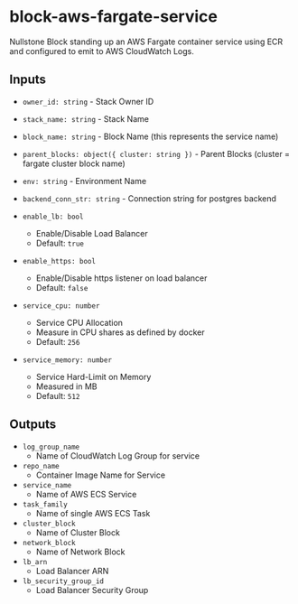 # block-aws-fargate-service

Nullstone Block standing up an AWS Fargate container service using ECR and configured to emit to AWS CloudWatch Logs.

## Inputs

- `owner_id: string` - Stack Owner ID
- `stack_name: string` - Stack Name
- `block_name: string` - Block Name (this represents the service name)
- `parent_blocks: object({ cluster: string })` - Parent Blocks (cluster = fargate cluster block name)
- `env: string` - Environment Name
- `backend_conn_str: string` - Connection string for postgres backend

- `enable_lb: bool`
  - Enable/Disable Load Balancer
  - Default: `true`
- `enable_https: bool`
  - Enable/Disable https listener on load balancer
  - Default: `false`
- `service_cpu: number`
  - Service CPU Allocation
  - Measure in CPU shares as defined by docker
  - Default: `256`
- `service_memory: number`
  - Service Hard-Limit on Memory
  - Measured in MB 
  - Default: `512`

## Outputs

- `log_group_name`
  - Name of CloudWatch Log Group for service
- `repo_name`
  - Container Image Name for Service
- `service_name`
  - Name of AWS ECS Service
- `task_family`
  - Name of single AWS ECS Task 
- `cluster_block`
  - Name of Cluster Block
- `network_block`
  - Name of Network Block
- `lb_arn`
  - Load Balancer ARN
- `lb_security_group_id`
  - Load Balancer Security Group
